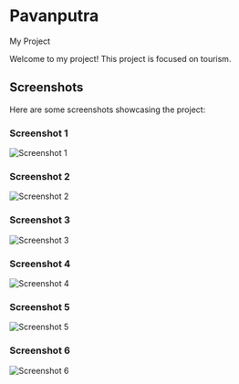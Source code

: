 # Pavanputra
  My Project

Welcome to my project! This project is focused on tourism.

## Screenshots

Here are some screenshots showcasing the project:

### Screenshot 1
![Screenshot 1](assets/images/screenshot/Screenshot1.png)

### Screenshot 2
![Screenshot 2](assets/images/screenshot/Screenshot2.png)

### Screenshot 3
![Screenshot 3](assets/images/screenshot/Screenshot3.png)

### Screenshot 4
![Screenshot 4](assets/images/screenshot/Screenshot4.png)

### Screenshot 5
![Screenshot 5](assets/images/screenshot/Screenshot5.png)

### Screenshot 6
![Screenshot 6](assets/images/screenshot/Screenshot6.png)

